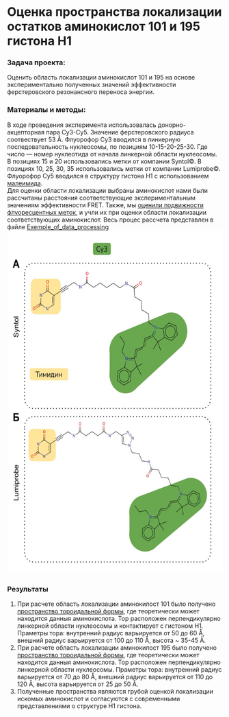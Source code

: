 # Оценка пространства локализации остатков аминокислот 101 и 195 гистона Н1 

### Задача проекта: 
Оценить область локализации аминокислот 101 и 195 на основе экспериментально полученных значений эффективности ферстеровского резонансного переноса энергии.

### Материалы и методы:
В ходе проведения эксперимента использовалась донорно-акцепторная пара Cy3-Cy5. Значение ферстеровского радиуса соотвествует 53 Å. Флуорофор Су3 вводился в линкерную последовательность нуклеосомы, по позициям 10-15-20-25-30. Где число —  номер нуклеотида от начала линкерной области нуклеосомы. В позициях 15 и 20 использовались метки от компании Syntol©. В позициях 10, 25, 30, 35 использовались метки от компании Lumiprobe©. Флуорофор Су5 вводился в структуру гистона Н1 с использованием [малеимида](https://ru.lumiprobe.com/protocols/protein-maleimide-labeling). \
Для оценки области локализации выбраны аминокислот нами были рассчитаны расстояния соответствующие экспериментальным значениям эффективности FRET. Также, мы [оценили подвижности флуоресцентных меток](https://github.com/NVKristovs/nucl_FRET_analysis/blob/main/images/%D0%9F%D1%80%D0%B8%D0%BC%D0%B5%D1%80%20%D0%B4%D0%BE%D1%81%D1%82%D1%83%D0%BD%D1%8B%D1%85%20%D0%BE%D0%B1%D1%8A%D0%B5%D0%BC%D0%BE%D0%B2%20%D0%B4%D0%BB%D1%8F%20%D1%84%D0%BB%D1%83%D0%BE%D1%80%D0%B5%D1%81%D1%86%D0%B5%D0%BD%D1%82%D0%BD%D1%8B%D1%85%20%D0%BC%D0%B5%D1%82%D0%BE%D0%BA%20%D0%A1%D1%833.png), и учли их при оценки области локализации соответствующих аминокислот.
Весь процес рассчета представлен в файле [Exemple_of_data_processing](https://github.com/NVKristovs/nucl_FRET_analysis/blob/main/Exemple_of_data_processing.ipynb)
<img src="https://github.com/NVKristovs/nucl_FRET_analysis/blob/main/images/%D0%9A%D0%BE%D0%BF%D0%B8%D1%8F%20%D0%9F%D1%80%D0%B8%D0%BC%D0%B5%D1%80%D1%8B%20%D0%BB%D0%B8%D0%BD%D0%BA%D0%B5%D1%80%D0%BE%D0%B2%20%D0%B8%20%D0%BC%D0%B5%D1%82%D0%BE%D0%BA.jpg" width="600" height="800"/>

### Результаты 
1. При расчете область локализации аминокилост 101 было получено [пространство тороидальной формы](https://github.com/NVKristovs/nucl_FRET_analysis/blob/main/images/101_space.jpg), где теоретически может находится данныя аминокислота. Тор расположен перпендикулярно линкерной области нуклеосомы и контактирует с гистоном Н1.  Праметры тора: внутренний радиус варьируется от 50 до 60 Å, внешний радиус варьируется от 100 до 110 Å, высота ~ 35-45 Å.
2. При расчете область локализации аминокилост 195 было получено [пространство тороидальной формы](https://github.com/NVKristovs/nucl_FRET_analysis/blob/main/images/195_space.jpg), где теоретически может находится данныя аминокислота. Тор расположен перпендикулярно линкерной области нуклеосомы. 
Праметры тора: внутренний радиус варьируется от 70 до 80 Å, внешний радиус варьируется от 110 до 120 Å, высота варьируется от 25 до 50 Å.
3. Полученные пространства являются грубой оценкой локализации искомых аминокислот и согласуются с современными представлениями о структуре Н1 гистона.
